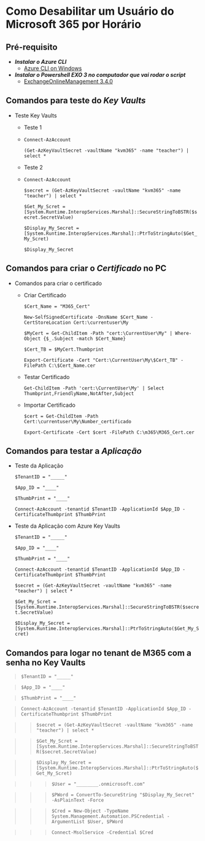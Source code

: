 # Como Desabilitar um Usuário do Microsoft 365 por Horário

## Pré-requisito 

- ***Instalar o Azure CLI***
    - [Azure CLI on Windows](https://learn.microsoft.com/en-us/cli/azure/install-azure-cli-windows?tabs=azure-cli)
- ***Instalar o Powershell EXO 3 no computador que vai rodar o script***
   - [ExchangeOnlineManagement 3.4.0](https://www.powershellgallery.com/packages/ExchangeOnlineManagement/3.4.0)

## Comandos para teste do ***Key Vaults***


- Teste Key Vaults
  
   - Teste 1
   - 
     `Connect-AzAccount`
     
     `(Get-AzKeyVaultSecret -vaultName "kvm365" -name "teacher") | select *`
     
   - Teste 2
   - 
     `Connect-AzAccount`
     
      `$secret = (Get-AzKeyVaultSecret -vaultName "kvm365" -name "teacher") | select *`
        
      `$Get_My_Scret = [System.Runtime.InteropServices.Marshal]::SecureStringToBSTR($secret.SecretValue)` 

      `$Display_My_Secret = [System.Runtime.InteropServices.Marshal]::PtrToStringAuto($Get_My_Scret) `

      `$Display_My_Secret`  


## Comandos para criar o ***Certificado*** no PC


- Comandos para criar o certificado
  
  - Criar Certificado
   
      `$Cert_Name = "M365_Cert"`
  
      `New-SelfSignedCertificate -DnsName $Cert_Name -CertStoreLocation Cert:\currentuser\My`
  
      `$MyCert = Get-ChildItem -Path "cert:\CurrentUser\My" | Where-Object {$_.Subject -match $Cert_Name}`
  
      `$Cert_TB = $MyCert.Thumbprint`
  
      `Export-Certificate -Cert "Cert:\CurrentUser\My\$Cert_TB" -FilePath C:\$Cert_Name.cer`

   - Testar Certificado
     
     `Get-ChildItem -Path 'cert:\CurrentUser\My' | Select Thumbprint,FriendlyName,NotAfter,Subject`

   - Importar Certificado

      `$cert = Get-ChildItem -Path Cert:\currentuser\My\Number_certificado`
     
      `Export-Certificate -Cert $cert -FilePath C:\m365\M365_Cert.cer`


 ## Comandos para testar a ***Aplicação***  

   - Teste da Aplicação

      `$TenantID = "_____"`
     
      `$App_ID = "____"`
     
      `$ThumbPrint = "____"`
     
      `Connect-AzAccount -tenantid $TenantID -ApplicationId $App_ID -CertificateThumbprint $ThumbPrint`

   - Teste da Aplicação com Azure Key Vaults


      `$TenantID = "_____"`
     
      `$App_ID = "____"`
     
      `$ThumbPrint = "____"`
     
      `Connect-AzAccount -tenantid $TenantID -ApplicationId $App_ID -CertificateThumbprint $ThumbPrint`

     

      `$secret = (Get-AzKeyVaultSecret -vaultName "kvm365" -name "teacher") | select *`
     
      `$Get_My_Scret = [System.Runtime.InteropServices.Marshal]::SecureStringToBSTR($secret.SecretValue)`
     
      `$Display_My_Secret = [System.Runtime.InteropServices.Marshal]::PtrToStringAuto($Get_My_Scret)`
     


## Comandos para logar no tenant de M365 com a senha no Key Vaults


>`$TenantID = "_____"`

>`$App_ID = "____"`

>`$ThumbPrint = "____"`

>`Connect-AzAccount -tenantid $TenantID -ApplicationId $App_ID -CertificateThumbprint $ThumbPrint`



>>`$secret = (Get-AzKeyVaultSecret -vaultName "kvm365" -name "teacher") | select *`

>>`$Get_My_Scret = [System.Runtime.InteropServices.Marshal]::SecureStringToBSTR($secret.SecretValue)` 

>>`$Display_My_Secret = [System.Runtime.InteropServices.Marshal]::PtrToStringAuto($Get_My_Scret)` 




>>>`$User = "________.onmicrosoft.com"`

>>>`$PWord = ConvertTo-SecureString "$Display_My_Secret" -AsPlainText -Force`

>>>`$Cred = New-Object -TypeName System.Management.Automation.PSCredential -ArgumentList $User, $PWord`



>>>`Connect-MsolService -Credential $Cred`







 
  
